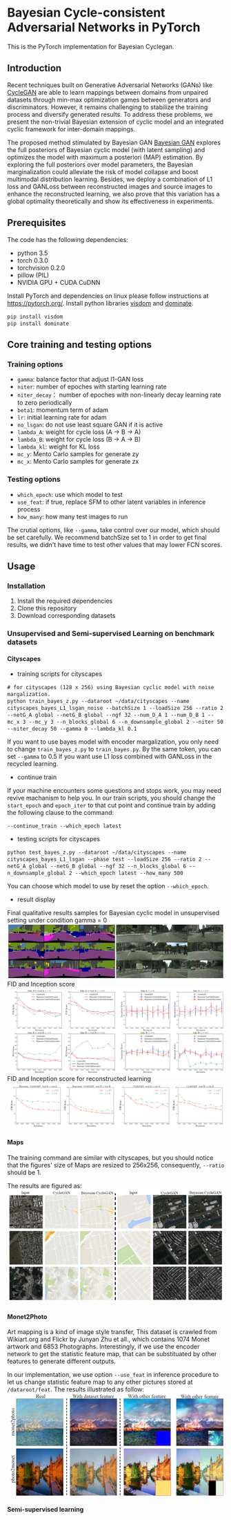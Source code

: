 # Bayesian Cycle-consistent Adversarial Networks in PyTorch

This is the PyTorch implementation for Bayesian Cyclegan.

## Introduction

Recent techniques built on Generative Adversarial Networks (GANs) like [CycleGAN](https://arxiv.org/abs/1703.10593) are able to learn mappings between domains from unpaired datasets through min-max optimization games between generators and discriminators. However, it remains challenging to stabilize the training process and diversify generated results. To address these problems, we present the non-trivial Bayesian extension of cyclic model and an integrated cyclic framework for inter-domain mappings.

The proposed method stimulated by Bayesian GAN [Bayesian GAN](https://arxiv.org/abs/1705.09558) explores the full posteriors of Bayesian cyclic model (with latent sampling) and optimizes the model with maximum a posteriori (MAP) estimation. By exploring the full posteriors over model parameters, the Bayesian marginalization could alleviate the risk of model collapse and boost multimodal distribution learning. Besides, we deploy a combination of L1 loss and GANLoss between reconstructed images and source images to enhance the reconstructed learning, we also prove that this variation has a global optimality theoretically and show its effectiveness in experiments.

## Prerequisites
The code has the following dependencies:

- python 3.5
- torch 0.3.0
- torchvision 0.2.0
- pillow (PIL)
- NVIDIA GPU + CUDA CuDNN

Install PyTorch and dependencies on linux please follow instructions at https://pytorch.org/.
Install python libraries [visdom](https://github.com/facebookresearch/visdom) and [dominate](https://github.com/Knio/dominate).
````
pip install visdom 
pip install dominate
````

## Core training and testing options

### Training options
- `gamma`: balance factor that adjust l1-GAN loss
- `niter`: number of epoches with starting learning rate
- `niter_decay`： number of epoches with non-linearly decay learning rate to zero periodically
- `beta1`: momentum term of adam
- `lr`: initial learning rate for adam
- `no_lsgan`: do not use least square GAN if it is active
- `lambda_A`: weight for cycle loss (A -> B -> A)
- `lambda_B`: weight for cycle loss (B -> A -> B)
- `lambda_kl`: weight for KL loss
- `mc_y`: Mento Carlo samples for generate zy
- `mc_x`: Mento Carlo samples for generate zx

### Testing options
- `which_epoch`: use which model to test
- `use_feat`: if true, replace SFM to other latent variables in inference process
- `how_many`: how many test images to run

The crutial options, like `--gamma`, take control over our model, which should be set carefully. We recommend batchSize set to 1 in order to get final results, we didn't have time to test other values that may lower FCN scores.

## Usage

### Installation

1. Install the required dependencies
2. Clone this repository
3. Download corresponding datasets

### Unsupervised and Semi-supervised Learning on benchmark datasets

#### Cityscapes
* training scripts for cityscapes

````
# for cityscapes (128 x 256) using Bayesian cyclic model with noise margalization.
python train_bayes_z.py --dataroot ~/data/cityscapes --name cityscapes_bayes_L1_lsgan_noise --batchSize 1 --loadSize 256 --ratio 2 --netG_A global --netG_B global --ngf 32 --num_D_A 1 --num_D_B 1 --mc_x 3 --mc_y 3 --n_blocks_global 6 --n_downsample_global 2 --niter 50 --niter_decay 50 --gamma 0 --lambda_kl 0.1
````

If you want to use bayes model with encoder margalization, you only need to change `train_bayes_z.py` to `train_bayes.py`. By the same token, you can set `--gamma` to 0.5 if you want use L1 loss combined with GANLoss in the recycled learning.

* continue train

If your machine encounters some questions and stops work, you may need revive machanism to help you. In our train scripts, you should change the `start_epoch` and `epoch_iter` to that cut point and continue train by adding the following clause to the command:
````
--continue_train --which_epoch latest
````

* testing scripts for cityscapes

````
python test_bayes_z.py --dataroot ~/data/cityscapes --name cityscapes_bayes_L1_lsgan --phase test --loadSize 256 --ratio 2 --netG_A global --netG_B global --ngf 32 --n_blocks_global 6 --n_downsample_global 2 --which_epoch latest --how_many 500
````
You can choose which model to use by reset the option `--which_epoch`.

* result display

Final qualitative results samples for Bayesian cyclic model in unsupervised setting under condition gamma = 0
![](./assets/cityscapes.PNG)
FID and Inception score
![](./assets/cityscapes_fid_inception.png)
FID and Inception score for reconstructed learning
![](./assets/cityscapes_rec_fid_inception.png)

#### Maps
The training command are similar with cityscapes, but you should notice that the figures' size of Maps are resized to 256x256, consequently, `--ratio` should be 1.

The results are figured as:
<img src="assets/maps.png" width="800px"/>

#### Monet2Photo
Art mapping is a kind of image style transfer, This dataset is crawled from Wikiart.org and Flickr by Junyan Zhu et all., which contains 1074 Monet artwork and 6853 Photographs. Interestingly, if we use the encoder network to get the statistic feature map, that can be substituated by other features to generate different outputs.

In our implementation, we use option `--use_feat` in inference procedure to let us change statistic feature map to any other pictures stored at `/dataroot/feat`. The results illustrated as follow:
![](./img/monet2photo.PNG)
 
#### Semi-supervised learning


